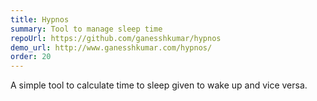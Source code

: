 ```yaml
---
title: Hypnos
summary: Tool to manage sleep time
repoUrl: https://github.com/ganesshkumar/hypnos
demo_url: http://www.ganesshkumar.com/hypnos/
order: 20
---
```


A simple tool to calculate time to sleep given to wake up and vice versa.